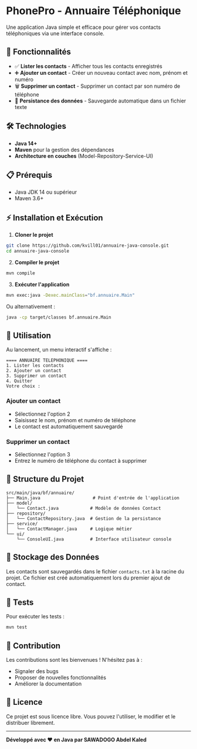 # PhonePro - Annuaire Téléphonique

Une application Java simple et efficace pour gérer vos contacts téléphoniques via une interface console.

## 🚀 Fonctionnalités

- ✅ **Lister les contacts** - Afficher tous les contacts enregistrés
- ➕ **Ajouter un contact** - Créer un nouveau contact avec nom, prénom et numéro
- 🗑️ **Supprimer un contact** - Supprimer un contact par son numéro de téléphone
- 💾 **Persistance des données** - Sauvegarde automatique dans un fichier texte

## 🛠️ Technologies

- **Java 14+**
- **Maven** pour la gestion des dépendances
- **Architecture en couches** (Model-Repository-Service-UI)

## 📋 Prérequis

- Java JDK 14 ou supérieur
- Maven 3.6+

## ⚡ Installation et Exécution

1. **Cloner le projet**
```bash
git clone https://github.com/kvill01/annuaire-java-console.git
cd annuaire-java-console
```

2. **Compiler le projet**
```bash
mvn compile
```

3. **Exécuter l'application**
```bash
mvn exec:java -Dexec.mainClass="bf.annuaire.Main"
```

Ou alternativement :
```bash
java -cp target/classes bf.annuaire.Main
```

## 🎯 Utilisation

Au lancement, un menu interactif s'affiche :

```
==== ANNUAIRE TELEPHONIQUE ====
1. Lister les contacts
2. Ajouter un contact
3. Supprimer un contact
4. Quitter
Votre choix :
```

### Ajouter un contact
- Sélectionnez l'option 2
- Saisissez le nom, prénom et numéro de téléphone
- Le contact est automatiquement sauvegardé

### Supprimer un contact
- Sélectionnez l'option 3
- Entrez le numéro de téléphone du contact à supprimer

## 📁 Structure du Projet

```
src/main/java/bf/annuaire/
├── Main.java                    # Point d'entrée de l'application
├── model/
│   └── Contact.java            # Modèle de données Contact
├── repository/
│   └── ContactRepository.java  # Gestion de la persistance
├── service/
│   └── ContactManager.java     # Logique métier
└── ui/
    └── ConsoleUI.java          # Interface utilisateur console
```

## 💾 Stockage des Données

Les contacts sont sauvegardés dans le fichier `contacts.txt` à la racine du projet. Ce fichier est créé automatiquement lors du premier ajout de contact.

## 🧪 Tests

Pour exécuter les tests :
```bash
mvn test
```

## 🤝 Contribution

Les contributions sont les bienvenues ! N'hésitez pas à :
- Signaler des bugs
- Proposer de nouvelles fonctionnalités
- Améliorer la documentation

## 📄 Licence

Ce projet est sous licence libre. Vous pouvez l'utiliser, le modifier et le distribuer librement.

---

**Développé avec ❤️ en Java par SAWADOGO Abdel Kaled**